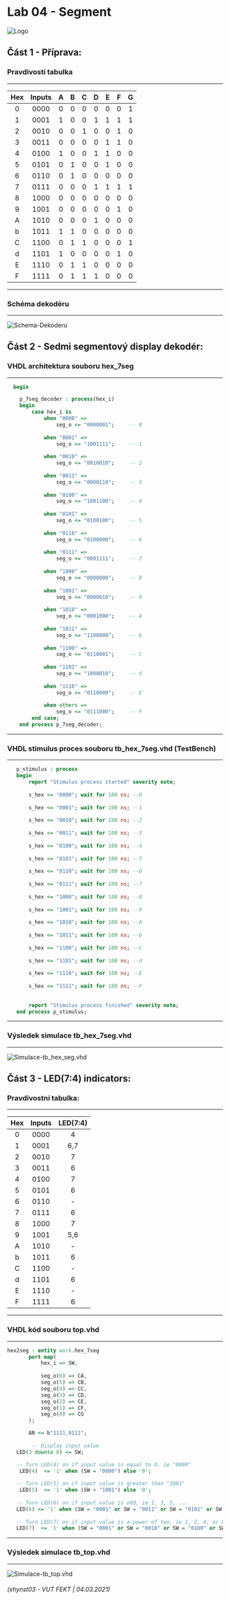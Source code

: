 # Lab 04 - Segment

![Logo](image/logolink_eng.jpg)

## Část 1 - Příprava:

### Pravdivostí tabulka
------------------------------------------------------------------------

| **Hex** | **Inputs** | **A** | **B** | **C** | **D** | **E** | **F** | **G** |
| :-: | :-: | :-: | :-: | :-: | :-: | :-: | :-: | :-: |
| 0 | 0000 | 0 | 0 | 0 | 0 | 0 | 0 | 1 |
| 1 | 0001 | 1 | 0 | 0 | 1 | 1 | 1 | 1 |
| 2 | 0010 | 0 | 0 | 1 | 0 | 0 | 1 | 0 |
| 3 | 0011 | 0 | 0 | 0 | 0 | 1 | 1 | 0 |
| 4 | 0100 | 1 | 0 | 0 | 1 | 1 | 0 | 0 |
| 5 | 0101 | 0 | 1 | 0 | 0 | 1 | 0 | 0 |
| 6 | 0110 | 0 | 1 | 0 | 0 | 0 | 0 | 0 |
| 7 | 0111 | 0 | 0 | 0 | 1 | 1 | 1 | 1 |
| 8 | 1000 | 0 | 0 | 0 | 0 | 0 | 0 | 0 |
| 9 | 1001 | 0 | 0 | 0 | 0 | 0 | 1 | 0 |
| A | 1010 | 0 | 0 | 0 | 1 | 0 | 0 | 0 |
| b | 1011 | 1 | 1 | 0 | 0 | 0 | 0 | 0 |
| C | 1100 | 0 | 1 | 1 | 0 | 0 | 0 | 1 |
| d | 1101 | 1 | 0 | 0 | 0 | 0 | 1 | 0 |
| E | 1110 | 0 | 1 | 1 | 0 | 0 | 0 | 0 |
| F | 1111 | 0 | 1 | 1 | 1 | 0 | 0 | 0 |

------------------------------------------------------------------------
### Schéma dekodéru
------------------------------------------------------------------------

![Schema-Dekoderu](image/Schema.png)

## Část 2 - Sedmi segmentový display dekodér:

### VHDL architektura souboru hex_7seg
------------------------------------------------------------------------

```vhdl
  begin

    p_7seg_decoder : process(hex_i)
    begin
        case hex_i is
            when "0000" =>
                seg_o <= "0000001";     -- 0
            
            when "0001" =>
                seg_o <= "1001111";     -- 1
            
            when "0010" =>
                seg_o <= "0010010";     -- 2
            
            when "0011" =>
                seg_o <= "0000110";     -- 3
            
            when "0100" =>
                seg_o <= "1001100";     -- 4
            
            when "0101" =>
                seg_o <= "0100100";     -- 5
            
            when "0110" =>
                seg_o <= "0100000";     -- 6
            
            when "0111" =>
                seg_o <= "0001111";     -- 7
            
            when "1000" =>
                seg_o <= "0000000";     -- 8
            
            when "1001" =>
                seg_o <= "0000010";     -- 9
            
            when "1010" =>
                seg_o <= "0001000";     -- A
            
            when "1011" =>
                seg_o <= "1100000";     -- b
            
            when "1100" =>
                seg_o <= "0110001";     -- C
            
            when "1101" =>
                seg_o <= "1000010";     -- d    
            
            when "1110" =>
                seg_o <= "0110000";     -- E
            
            when others =>
                seg_o <= "0111000";     -- F
        end case;
    end process p_7seg_decoder;
```

------------------------------------------------------------------------
### VHDL stimulus proces souboru tb_hex_7seg.vhd (TestBench)
------------------------------------------------------------------------

 ```vhdl
    p_stimulus : process
    begin
        report "Stimulus process started" severity note;
        
        s_hex <= "0000"; wait for 100 ns; --0
        
        s_hex <= "0001"; wait for 100 ns; --1
        
        s_hex <= "0010"; wait for 100 ns; --2
        
        s_hex <= "0011"; wait for 100 ns; --3
        
        s_hex <= "0100"; wait for 100 ns; --4
        
        s_hex <= "0101"; wait for 100 ns; --5
        
        s_hex <= "0110"; wait for 100 ns; --6
        
        s_hex <= "0111"; wait for 100 ns; --7
        
        s_hex <= "1000"; wait for 100 ns; --8
        
        s_hex <= "1001"; wait for 100 ns; --9
        
        s_hex <= "1010"; wait for 100 ns; --A
        
        s_hex <= "1011"; wait for 100 ns; --b
        
        s_hex <= "1100"; wait for 100 ns; --C
        
        s_hex <= "1101"; wait for 100 ns; --d
        
        s_hex <= "1110"; wait for 100 ns; --E
        
        s_hex <= "1111"; wait for 100 ns; --F
        
           
        report "Stimulus process finished" severity note;
    end process p_stimulus;
 ```
 
------------------------------------------------------------------------
### Výsledek simulace tb_hex_7seg.vhd
------------------------------------------------------------------------
 
![Simulace-tb_hex_seg.vhd](image/hex_7seg_simulation.JPG)

## Část 3 - LED(7:4) indicators:

### Pravdivostní tabulka:
------------------------------------------------------------------------

| **Hex** | **Inputs** | **LED(7:4)** |
| :-: | :-: | :-: |
| 0 | 0000 | 4 |
| 1 | 0001 | 6,7 |
| 2 | 0010 | 7 |
| 3 | 0011 | 6 |
| 4 | 0100 | 7 |
| 5 | 0101 | 6 |
| 6 | 0110 | - |
| 7 | 0111 | 6 |
| 8 | 1000 | 7 |
| 9 | 1001 | 5,6 |
| A | 1010 | - |
| b | 1011 | 6 |
| C | 1100 | - |
| d | 1101 | 6 |
| E | 1110 | - |
| F | 1111 | 6 |

------------------------------------------------------------------------
 ### VHDL kód souboru top.vhd
------------------------------------------------------------------------

 ```vhdl
 hex2seg : entity work.hex_7seg
        port map(
            hex_i => SW,
            
            seg_o(6) => CA,
            seg_o(5) => CB,
            seg_o(4) => CC,
            seg_o(3) => CD,
            seg_o(2) => CE,
            seg_o(1) => CF,
            seg_o(0) => CG
        );

        AN <= b"1111_0111";
        
         -- Display input value
    LED(3 downto 0) <= SW;

    -- Turn LED(4) on if input value is equal to 0, ie "0000"
     LED(4)  <= '1' when (SW = "0000") else '0';
  
    -- Turn LED(5) on if input value is greater than "1001"
     LED(5)  <= '1' when (SW > "1001") else '0';
    
    -- Turn LED(6) on if input value is odd, ie 1, 3, 5, ...
    LED(6) <= '1' when (SW = "0001" or SW = "0011" or SW = "0101" or SW = "0111" or SW = "1001" or SW = "1011" or SW = "1101" or SW = "1111") else '0';
    
    -- Turn LED(7) on if input value is a power of two, ie 1, 2, 4, or 8
    LED(7)  <= '1' when (SW = "0001" or SW = "0010" or SW = "0100" or SW = "1000") else '0';
 ```
 
 ------------------------------------------------------------------------
  ### Výsledek simulace tb_top.vhd
 ------------------------------------------------------------------------ 
  
  ![Simulace-tb_top.vhd](image/top_simulation.JPG)
  
  ###### (xhynst03 - VUT FEKT  |  04.03.2021)
